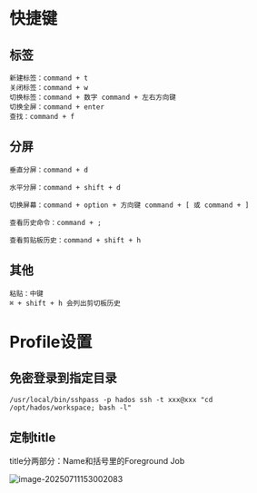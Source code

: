 # 快捷键

## 标签

```
新建标签：command + t
关闭标签：command + w
切换标签：command + 数字 command + 左右方向键
切换全屏：command + enter
查找：command + f
```

## 分屏

```
垂直分屏：command + d

水平分屏：command + shift + d

切换屏幕：command + option + 方向键 command + [ 或 command + ]

查看历史命令：command + ;

查看剪贴板历史：command + shift + h
```

## 其他

```
粘贴：中键
⌘ + shift + h 会列出剪切板历史
```

# Profile设置

## 免密登录到指定目录

`/usr/local/bin/sshpass -p hados ssh -t xxx@xxx "cd /opt/hados/workspace; bash -l"`

## 定制title

title分两部分：Name和括号里的Foreground Job

![image-20250711153002083](https://piggo-picture.oss-cn-hangzhou.aliyuncs.com/image-20250711153002083.png)